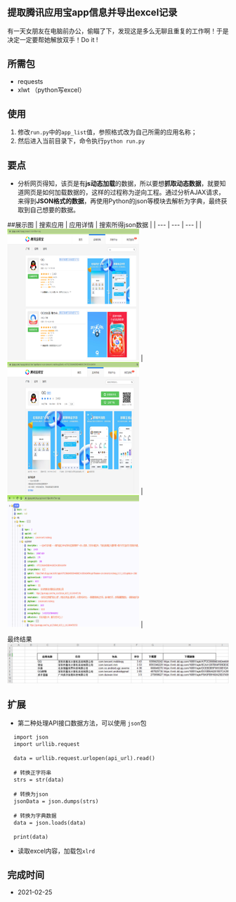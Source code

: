 
## 提取腾讯应用宝app信息并导出excel记录

有一天女朋友在电脑前办公，偷瞄了下，发现这是多么无聊且重复的工作啊！于是决定一定要帮她解放双手！Do it !

## 所需包

- requests
- xlwt （python写excel）

## 使用
1. 修改```run.py```中的```app_list```值，参照格式改为自己所需的应用名称；
2. 然后进入当前目录下，命令执行```python run.py```

## 要点

- 分析网页得知，该页是有**js动态加载**的数据，所以要想**抓取动态数据**，就要知道网页是如何加载数据的，这样的过程称为逆向工程。通过分析AJAX请求，来得到**JSON格式的数据**，再使用Python的json等模块去解析为字典，最终获取到自己想要的数据。

##展示图
|   搜索应用  |   应用详情  | 搜索所得json数据 |
| --- | --- | --- |
| <img width="300" height="300" src="../static/imgs/a-1-step1.png" /> | <img width="300" height="300" src="../static/imgs/a-1-step2.png" /> | <img width="300" height="300" src="../static/imgs/a-1-json.png" /> |

最终结果
![效果图](../static/imgs/a-1-result.png)

## 扩展

- 第二种处理API接口数据方法，可以使用 ```json```包
```
  import json
  import urllib.request

  data = urllib.request.urlopen(api_url).read()

  # 转换正字符串
  strs = str(data)

  # 转换为json
  jsonData = json.dumps(strs)

  # 转换为字典数据
  data = json.loads(data)

  print(data)
```

- 读取excel内容，加载包```xlrd```

## 完成时间
- 2021-02-25